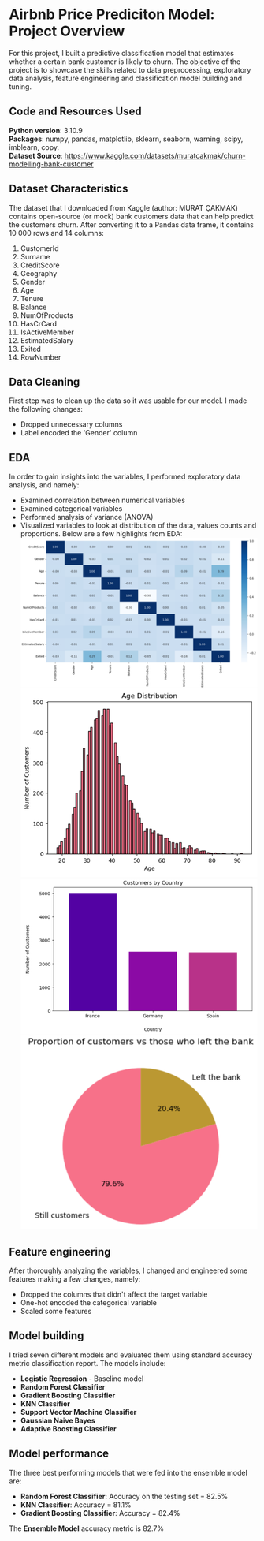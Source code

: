 # Airbnb Price Prediciton Model: Project Overview
For this project, I built a predictive classification model that estimates whether a certain bank customer is likely to churn. The objective of the project is to showcase the skills related to data preprocessing, exploratory data analysis, feature engineering and classification model building and tuning.

## Code and Resources Used
**Python version**: 3.10.9 <br>
**Packages**: numpy, pandas, matplotlib, sklearn, seaborn, warning, scipy, imblearn, copy. <br>
**Dataset Source**: https://www.kaggle.com/datasets/muratcakmak/churn-modelling-bank-customer

## Dataset Characteristics
The dataset that I downloaded from Kaggle (author: MURAT ÇAKMAK) contains open-source (or mock) bank customers data that can help predict the customers churn. After converting it to a Pandas data frame, it contains 10 000 rows and 14 columns:
 1. CustomerId
 2. Surname
 3. CreditScore
 4. Geography
 5. Gender
 6. Age
 7. Tenure
 8. Balance
 9. NumOfProducts
 10. HasCrCard
 11. IsActiveMember
 12. EstimatedSalary
 13. Exited
 14. RowNumber

## Data Cleaning
First step was to clean up the data so it was usable for our model. I made the following changes:
*	Dropped unnecessary columns
*	Label encoded the 'Gender' column

## EDA
In order to gain insights into the variables, I performed exploratory data analysis, and namely:
* Examined correlation between numerical variables
* Examined categorical variables
* Performed analysis of variance (ANOVA)
* Visualized variables to look at distribution of the data, values counts and proportions. Below are a few highlights from EDA:
![alt text](https://github.com/dabykov/Projects/blob/main/project-3/Correlation.png "Correlation")
![alt text](https://github.com/dabykov/Projects/blob/main/project-3/Age.png "Age Distribution")
![alt text](https://github.com/dabykov/Projects/blob/main/project-3/Country.png "Customers by Country")
![alt text](https://github.com/dabykov/Projects/blob/main/project-3/Exited.png "Exited Proprtion")

## Feature engineering
After thoroughly analyzing the variables, I changed and engineered some features making a few changes, namely:
* Dropped the columns that didn't affect the target variable
* One-hot encoded the categorical variable
* Scaled some features

## Model building
I tried seven different models and evaluated them using standard accuracy metric classification report. The models include:
*	**Logistic Regression** - Baseline model
*	**Random Forest Classifier**
*	**Gradient Boosting Classifier**
*	**KNN Classifier**
*	**Support Vector Machine Classifier**
*	**Gaussian Naive Bayes**
*	**Adaptive Boosting Classifier**

## Model performance
The three best performing models that were fed into the ensemble model are: 
* **Random Forest Classifier**: Accuracy on the testing set = 82.5%
* **KNN Classifier**: Accuracy = 81.1%
* **Gradient Boosting Classifier**: Accuracy = 82.4%

The **Ensemble Model** accuracy metric is 82.7%
